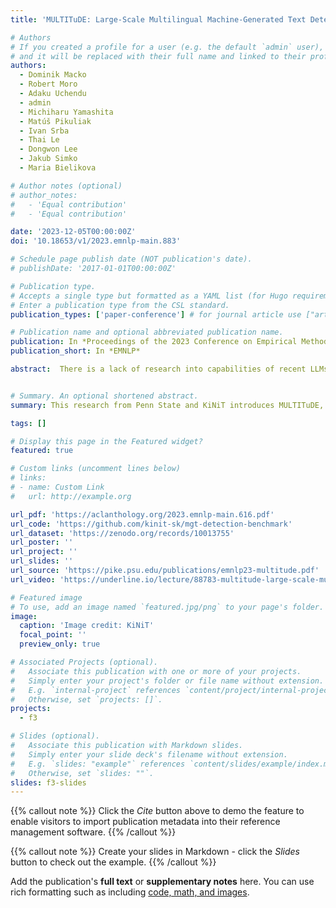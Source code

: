```yaml
---
title: 'MULTITuDE: Large-Scale Multilingual Machine-Generated Text Detection Benchmark'

# Authors
# If you created a profile for a user (e.g. the default `admin` user), write the username (folder name) here
# and it will be replaced with their full name and linked to their profile.
authors:
  - Dominik Macko
  - Robert Moro
  - Adaku Uchendu
  - admin 
  - Michiharu Yamashita 
  - Matúš Pikuliak 
  - Ivan Srba 
  - Thai Le 
  - Dongwon Lee 
  - Jakub Simko 
  - Maria Bielikova

# Author notes (optional)
# author_notes:
#   - 'Equal contribution'
#   - 'Equal contribution'

date: '2023-12-05T00:00:00Z'
doi: '10.18653/v1/2023.emnlp-main.883'

# Schedule page publish date (NOT publication's date).
# publishDate: '2017-01-01T00:00:00Z'

# Publication type.
# Accepts a single type but formatted as a YAML list (for Hugo requirements).
# Enter a publication type from the CSL standard.
publication_types: ['paper-conference'] # for journal article use ["article-journal"] and for preprint: ["article"]

# Publication name and optional abbreviated publication name.
publication: In *Proceedings of the 2023 Conference on Empirical Methods in Natural Language Processing*
publication_short: In *EMNLP*

abstract:  There is a lack of research into capabilities of recent LLMs to generate convincing text in languages other than English and into performance of detectors of machine-generated text in multilingual settings. This is also reflected in the available benchmarks which lack authentic texts in languages other than English and predominantly cover older generators. To fill this gap, we introduce MULTITuDE, a novel benchmarking dataset for multilingual machine-generated text detection comprising of 74,081 authentic and machine-generated texts in 11 languages (ar, ca, cs, de, en, es, nl, pt, ru, uk, and zh) generated by 8 multilingual LLMs. Using this benchmark, we compare the performance of zero-shot (statistical and black-box) and fine-tuned detectors. Considering the multilinguality, we evaluate 1) how these detectors generalize to unseen languages (linguistically similar as well as dissimilar) and unseen LLMs and 2) whether the detectors improve their performance when trained on multiple languages.


# Summary. An optional shortened abstract.
summary: This research from Penn State and KiNiT introduces MULTITuDE, a novel multilingual dataset for detecting machine-generated text. Comprised of over 74,000 authentic and artificially-generated texts in 11 languages from 8 models, MULTITuDE benchmarks text generation capabilities in non-English languages and multilingual detection performance. The dataset addresses current gaps in analyzing and systematically evaluating machine text generation and detection across multiple languages.

tags: []

# Display this page in the Featured widget?
featured: true

# Custom links (uncomment lines below)
# links:
# - name: Custom Link
#   url: http://example.org

url_pdf: 'https://aclanthology.org/2023.emnlp-main.616.pdf'
url_code: 'https://github.com/kinit-sk/mgt-detection-benchmark'
url_dataset: 'https://zenodo.org/records/10013755'
url_poster: ''
url_project: ''
url_slides: ''
url_source: 'https://pike.psu.edu/publications/emnlp23-multitude.pdf'
url_video: 'https://underline.io/lecture/88783-multitude-large-scale-multilingual-machine-generated-text-detection-benchmark'

# Featured image
# To use, add an image named `featured.jpg/png` to your page's folder.
image:
  caption: 'Image credit: KiNiT'
  focal_point: ''
  preview_only: true

# Associated Projects (optional).
#   Associate this publication with one or more of your projects.
#   Simply enter your project's folder or file name without extension.
#   E.g. `internal-project` references `content/project/internal-project/index.md`.
#   Otherwise, set `projects: []`.
projects:
  - f3

# Slides (optional).
#   Associate this publication with Markdown slides.
#   Simply enter your slide deck's filename without extension.
#   E.g. `slides: "example"` references `content/slides/example/index.md`.
#   Otherwise, set `slides: ""`.
slides: f3-slides
---
```


{{% callout note %}}
Click the _Cite_ button above to demo the feature to enable visitors to import publication metadata into their reference management software.
{{% /callout %}}

{{% callout note %}}
Create your slides in Markdown - click the _Slides_ button to check out the example.
{{% /callout %}}

Add the publication's **full text** or **supplementary notes** here. You can use rich formatting such as including [code, math, and images](https://docs.hugoblox.com/content/writing-markdown-latex/).
